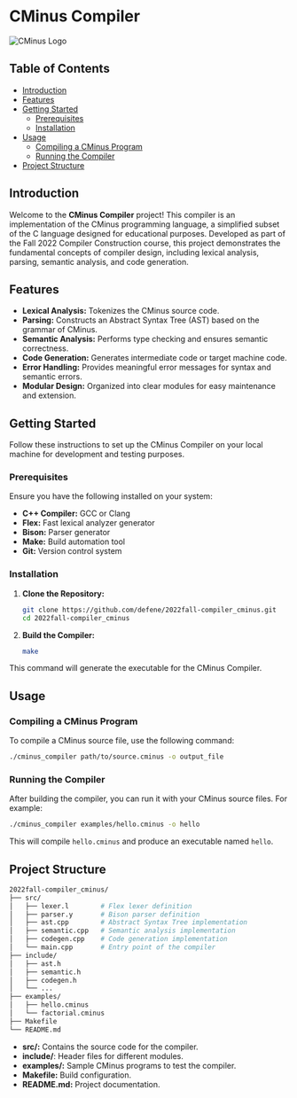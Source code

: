 # CMinus Compiler

![CMinus Logo](https://github.com/defene/2022fall-compiler_cminus/blob/main/logo.png)

## Table of Contents
- [Introduction](#introduction)
- [Features](#features)
- [Getting Started](#getting-started)
  - [Prerequisites](#prerequisites)
  - [Installation](#installation)
- [Usage](#usage)
  - [Compiling a CMinus Program](#compiling-a-cminus-program)
  - [Running the Compiler](#running-the-compiler)
- [Project Structure](#project-structure)

## Introduction

Welcome to the **CMinus Compiler** project! This compiler is an implementation of the CMinus programming language, a simplified subset of the C language designed for educational purposes. Developed as part of the Fall 2022 Compiler Construction course, this project demonstrates the fundamental concepts of compiler design, including lexical analysis, parsing, semantic analysis, and code generation.

## Features

- **Lexical Analysis:** Tokenizes the CMinus source code.
- **Parsing:** Constructs an Abstract Syntax Tree (AST) based on the grammar of CMinus.
- **Semantic Analysis:** Performs type checking and ensures semantic correctness.
- **Code Generation:** Generates intermediate code or target machine code.
- **Error Handling:** Provides meaningful error messages for syntax and semantic errors.
- **Modular Design:** Organized into clear modules for easy maintenance and extension.

## Getting Started

Follow these instructions to set up the CMinus Compiler on your local machine for development and testing purposes.

### Prerequisites

Ensure you have the following installed on your system:

- **C++ Compiler:** GCC or Clang
- **Flex:** Fast lexical analyzer generator
- **Bison:** Parser generator
- **Make:** Build automation tool
- **Git:** Version control system

### Installation

1. **Clone the Repository:**

   ```bash
   git clone https://github.com/defene/2022fall-compiler_cminus.git
   cd 2022fall-compiler_cminus
   ```

2. **Build the Compiler:**

   ```bash
   make
   ```

This command will generate the executable for the CMinus Compiler.

## Usage

### Compiling a CMinus Program

To compile a CMinus source file, use the following command:

  ```bash
  ./cminus_compiler path/to/source.cminus -o output_file
  ```

### Running the Compiler

After building the compiler, you can run it with your CMinus source files. For example:

  ```bash
  ./cminus_compiler examples/hello.cminus -o hello
  ```

This will compile `hello.cminus` and produce an executable named `hello`.

## Project Structure

  ```makefile
  2022fall-compiler_cminus/
  ├── src/
  │   ├── lexer.l        # Flex lexer definition
  │   ├── parser.y       # Bison parser definition
  │   ├── ast.cpp        # Abstract Syntax Tree implementation
  │   ├── semantic.cpp   # Semantic analysis implementation
  │   ├── codegen.cpp    # Code generation implementation
  │   └── main.cpp       # Entry point of the compiler
  ├── include/
  │   ├── ast.h
  │   ├── semantic.h
  │   ├── codegen.h
  │   └── ...
  ├── examples/
  │   ├── hello.cminus
  │   └── factorial.cminus
  ├── Makefile
  └── README.md
```

- **src/:** Contains the source code for the compiler.
- **include/**: Header files for different modules.
- **examples/:** Sample CMinus programs to test the compiler.
- **Makefile:** Build configuration.
- **README.md:** Project documentation.
